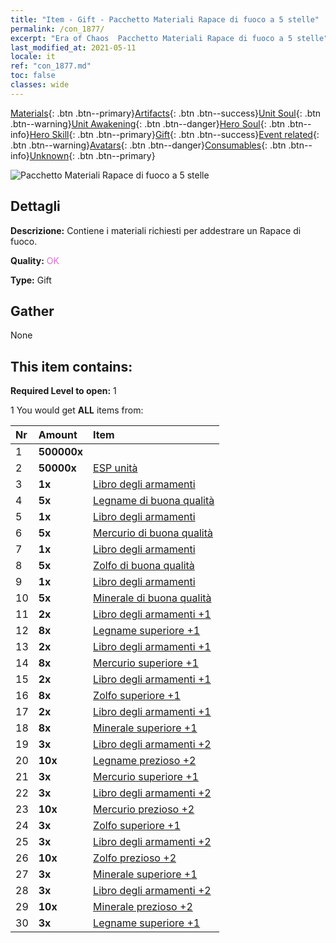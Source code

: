 ```yaml
---
title: "Item - Gift - Pacchetto Materiali Rapace di fuoco a 5 stelle"
permalink: /con_1877/
excerpt: "Era of Chaos  Pacchetto Materiali Rapace di fuoco a 5 stelle"
last_modified_at: 2021-05-11
locale: it
ref: "con_1877.md"
toc: false
classes: wide
---
```

 [Materials](/ItemsIT/){: .btn .btn--primary}[Artifacts](/ItemsIT/Artifacts/){: .btn .btn--success}[Unit Soul](/ItemsIT/UnitSoul/){: .btn .btn--warning}[Unit Awakening](/ItemsIT/UnitAwakening/){: .btn .btn--danger}[Hero Soul](/ItemsIT/HeroSoul/){: .btn .btn--info}[Hero Skill](/ItemsIT/HeroSkill/){: .btn .btn--primary}[Gift](/ItemsIT/Gift/){: .btn .btn--success}[Event related](/ItemsIT/Events/){: .btn .btn--warning}[Avatars](/ItemsIT/Avatars/){: .btn .btn--danger}[Consumables](/ItemsIT/Consumables/){: .btn .btn--info}[Unknown](/ItemsIT/Unknown/){: .btn .btn--primary}

 ![Pacchetto Materiali Rapace di fuoco a 5 stelle](/images/t/i_907500.png)

## Dettagli
 **Descrizione:** Contiene i materiali richiesti per addestrare un Rapace di fuoco.

 **Quality:** <span style="color: #DA70D6">OK</span>

 **Type:** Gift

## Gather

  None

## This item contains:

 **Required Level to open:** 1

 1 You would get **ALL** items  from:

  | Nr | Amount |     Item    |
  |:---|:-------|:------------|
  | 1 |  **500000x** | <i class="fas fa-coins"/> |  | 
  | 2 |  **50000x** | [ESP unità](/ItemsIT/con_902/) |  | 
  | 3 |  **1x** | [Libro degli armamenti](/ItemsIT/mat_18/) |  | 
  | 4 |  **5x** | [Legname di buona qualità](/ItemsIT/mat_13/) |  | 
  | 5 |  **1x** | [Libro degli armamenti](/ItemsIT/mat_18/) |  | 
  | 6 |  **5x** | [Mercurio di buona qualità](/ItemsIT/mat_14/) |  | 
  | 7 |  **1x** | [Libro degli armamenti](/ItemsIT/mat_18/) |  | 
  | 8 |  **5x** | [Zolfo di buona qualità](/ItemsIT/mat_15/) |  | 
  | 9 |  **1x** | [Libro degli armamenti](/ItemsIT/mat_18/) |  | 
  | 10 |  **5x** | [Minerale di buona qualità](/ItemsIT/mat_12/) |  | 
  | 11 |  **2x** | [Libro degli armamenti +1](/ItemsIT/mat_25/) |  | 
  | 12 |  **8x** | [Legname superiore +1](/ItemsIT/mat_20/) |  | 
  | 13 |  **2x** | [Libro degli armamenti +1](/ItemsIT/mat_25/) |  | 
  | 14 |  **8x** | [Mercurio superiore +1](/ItemsIT/mat_21/) |  | 
  | 15 |  **2x** | [Libro degli armamenti +1](/ItemsIT/mat_25/) |  | 
  | 16 |  **8x** | [Zolfo superiore +1](/ItemsIT/mat_22/) |  | 
  | 17 |  **2x** | [Libro degli armamenti +1](/ItemsIT/mat_25/) |  | 
  | 18 |  **8x** | [Minerale superiore +1](/ItemsIT/mat_19/) |  | 
  | 19 |  **3x** | [Libro degli armamenti +2](/ItemsIT/mat_32/) |  | 
  | 20 |  **10x** | [Legname prezioso +2](/ItemsIT/mat_27/) |  | 
  | 21 |  **3x** | [Mercurio superiore +1](/ItemsIT/mat_21/) |  | 
  | 22 |  **3x** | [Libro degli armamenti +2](/ItemsIT/mat_32/) |  | 
  | 23 |  **10x** | [Mercurio prezioso +2](/ItemsIT/mat_28/) |  | 
  | 24 |  **3x** | [Zolfo superiore +1](/ItemsIT/mat_22/) |  | 
  | 25 |  **3x** | [Libro degli armamenti +2](/ItemsIT/mat_32/) |  | 
  | 26 |  **10x** | [Zolfo prezioso +2](/ItemsIT/mat_29/) |  | 
  | 27 |  **3x** | [Minerale superiore +1](/ItemsIT/mat_19/) |  | 
  | 28 |  **3x** | [Libro degli armamenti +2](/ItemsIT/mat_32/) |  | 
  | 29 |  **10x** | [Minerale prezioso +2](/ItemsIT/mat_26/) |  | 
  | 30 |  **3x** | [Legname superiore +1](/ItemsIT/mat_20/) |  | 

